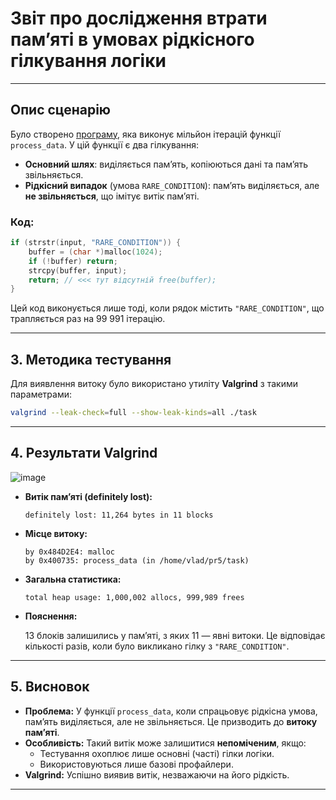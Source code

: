 # Звіт про дослідження втрати пам’яті в умовах рідкісного гілкування логіки

---

## Опис сценарію

Було створено [програму](https://github.com/VladHume/pr5/blob/main/task.c), яка виконує мільйон ітерацій функції `process_data`. У цій функції є два гілкування:

- **Основний шлях**: виділяється пам’ять, копіюються дані та пам’ять звільняється.
- **Рідкісний випадок** (умова `RARE_CONDITION`): пам’ять виділяється, але **не звільняється**, що імітує витік пам’яті.

### Код:

```c
if (strstr(input, "RARE_CONDITION")) {
    buffer = (char *)malloc(1024);
    if (!buffer) return;
    strcpy(buffer, input);
    return; // <<< тут відсутній free(buffer);
}
```

Цей код виконується лише тоді, коли рядок містить `"RARE_CONDITION"`, що трапляється раз на 99 991 ітерацію.

---

## 3. Методика тестування

Для виявлення витоку було використано утиліту **Valgrind** з такими параметрами:

```bash
valgrind --leak-check=full --show-leak-kinds=all ./task
```

---

## 4. Результати Valgrind
![image](https://github.com/user-attachments/assets/2ae10c12-9d24-4c33-b5f0-52b22a944ea9)


- **Витік пам’яті (definitely lost):**

  ```
  definitely lost: 11,264 bytes in 11 blocks
  ```

- **Місце витоку:**

  ```
  by 0x484D2E4: malloc
  by 0x400735: process_data (in /home/vlad/pr5/task)
  ```

- **Загальна статистика:**

  ```
  total heap usage: 1,000,002 allocs, 999,989 frees
  ```

- **Пояснення:**

  13 блоків залишились у пам’яті, з яких 11 — явні витоки. Це відповідає кількості разів, коли було викликано гілку з `"RARE_CONDITION"`.

---

## 5. Висновок

- **Проблема:** У функції `process_data`, коли спрацьовує рідкісна умова, пам’ять виділяється, але не звільняється. Це призводить до **витоку пам’яті**.
- **Особливість:** Такий витік може залишитися **непоміченим**, якщо:
  - Тестування охоплює лише основні (часті) гілки логіки.
  - Використовуються лише базові профайлери.
- **Valgrind:** Успішно виявив витік, незважаючи на його рідкість.

---


